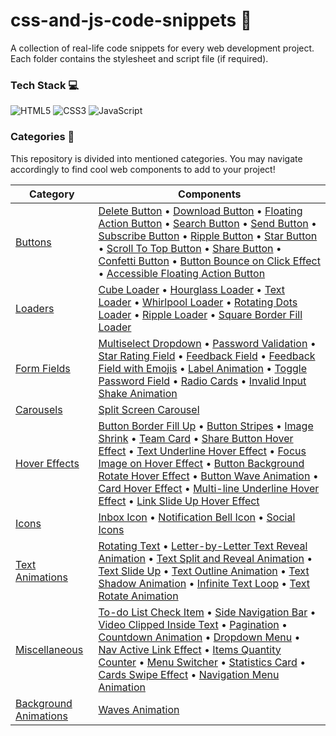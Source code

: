 
# css-and-js-code-snippets :yellow_heart:

A collection of real-life code snippets for every web development project. Each folder contains the stylesheet and script file (if required).

### Tech Stack :computer:

![HTML5](https://img.shields.io/badge/HTML5-E34F26?style=for-the-badge&logo=HTML5&logoColor=white)
![CSS3](https://img.shields.io/badge/CSS3-1572B6?style=for-the-badge&logo=CSS3&logoColor=white)
![JavaScript](https://img.shields.io/badge/JavaScript-F7DF1E?style=for-the-badge&logo=JavaScript&logoColor=white)

### Categories :maple_leaf:

This repository is divided into mentioned categories. You may navigate accordingly to find cool web components to add to your project!

| Category                                                                                                                           | Components                                                                                                                                                                                                                                                                                                                                                                                                                                                                                                                                                                                                                                                                                                                                                                                                                                                                                                                                                                                                                                                                                                                                                                                                                                                                                                                                                                                                                                                                                                                                                                                                                                                                                                                                                                                                                                                                                                                                                              |
| ---------------------------------------------------------------------------------------------------------------------------------- | ----------------------------------------------------------------------------------------------------------------------------------------------------------------------------------------------------------------------------------------------------------------------------------------------------------------------------------------------------------------------------------------------------------------------------------------------------------------------------------------------------------------------------------------------------------------------------------------------------------------------------------------------------------------------------------------------------------------------------------------------------------------------------------------------------------------------------------------------------------------------------------------------------------------------------------------------------------------------------------------------------------------------------------------------------------------------------------------------------------------------------------------------------------------------------------------------------------------------------------------------------------------------------------------------------------------------------------------------------------------------------------------------------------------------------------------------------------------------------------------------------------------------------------------------------------------------------------------------------------------------------------------------------------------------------------------------------------------------------------------------------------------------------------------------------------------------------------------------------------------------------------------------------------------------------------------------------------------------- |
| [Buttons](https://github.com/Ritika-Agrawal811/css-and-js-code-snippets/blob/main/Buttons/README.md)                               | [Delete Button](https://github.com/Ritika-Agrawal811/css-and-js-code-snippets/blob/main/Buttons/README.md#delete-button-zap) • [Download Button](https://github.com/Ritika-Agrawal811/css-and-js-code-snippets/blob/main/Buttons/README.md#download-button-zap) • [Floating Action Button](https://github.com/Ritika-Agrawal811/css-and-js-code-snippets/blob/main/Buttons/README.md#floating-action-button-zap) • [Search Button](https://github.com/Ritika-Agrawal811/css-and-js-code-snippets/blob/main/Buttons/README.md#search-button-zap) • [Send Button](https://github.com/Ritika-Agrawal811/css-and-js-code-snippets/blob/main/Buttons/README.md#send-button-zap) • [Subscribe Button](https://github.com/Ritika-Agrawal811/css-and-js-code-snippets/blob/main/Buttons/README.md#subscribe-button-zap) • [Ripple Button](https://github.com/Ritika-Agrawal811/css-and-js-code-snippets/blob/main/Buttons/README.md#ripple-button-zap) • [Star Button](https://github.com/Ritika-Agrawal811/css-and-js-code-snippets/blob/main/Buttons/README.md#star-button-zap) • [Scroll To Top Button](https://github.com/Ritika-Agrawal811/css-and-js-code-snippets/blob/main/Buttons/README.md#scroll-to-top-button-zap) • [Share Button](https://github.com/Ritika-Agrawal811/css-and-js-code-snippets/blob/main/Buttons/README.md#share-button-zap) • [Confetti Button](https://github.com/Ritika-Agrawal811/css-and-js-code-snippets/blob/main/Buttons/README.md#confetti-button-zap) • [Button Bounce on Click Effect](https://github.com/Ritika-Agrawal811/css-and-js-code-snippets/blob/main/Buttons/README.md#button-bounce-on-click-effect-zap) • [Accessible Floating Action Button](https://github.com/Ritika-Agrawal811/css-and-js-code-snippets/blob/main/Buttons/README.md#accessible-floating-action-button-zap)                                                                                                                                            |
| [Loaders](https://github.com/Ritika-Agrawal811/css-and-js-code-snippets/blob/main/Loaders/README.md)                               | [Cube Loader](https://github.com/Ritika-Agrawal811/css-and-js-code-snippets/blob/main/Loaders/README.md#cube-loader-zap) • [Hourglass Loader](https://github.com/Ritika-Agrawal811/css-and-js-code-snippets/blob/main/Loaders/README.md#hourglass-loader-zap) • [Text Loader](https://github.com/Ritika-Agrawal811/css-and-js-code-snippets/blob/main/Loaders/README.md#text-loader-zap) • [Whirlpool Loader](https://github.com/Ritika-Agrawal811/css-and-js-code-snippets/blob/main/Loaders/README.md#whirlpool-loader-zap) • [Rotating Dots Loader](https://github.com/Ritika-Agrawal811/css-and-js-code-snippets/blob/main/Loaders/README.md#rotating-dots-loader-zap) • [Ripple Loader](https://github.com/Ritika-Agrawal811/css-and-js-code-snippets/blob/main/Loaders/README.md#ripple-loader-zap) • [Square Border Fill Loader](https://github.com/Ritika-Agrawal811/css-and-js-code-snippets/blob/main/Loaders/README.md#square-border-fill-loader-zap)                                                                                                                                                                                                                                                                                                                                                                                                                                                                                                                                                                                                                                                                                                                                                                                                                                                                                                                                                                                                        |
| [Form Fields](https://github.com/Ritika-Agrawal811/css-and-js-code-snippets/blob/main/Form%20Fields/README.md)                     | [Multiselect Dropdown](https://github.com/Ritika-Agrawal811/css-and-js-code-snippets/blob/main/Form%20Fields/README.md#multiselect-dropdown-zap) • [Password Validation](https://github.com/Ritika-Agrawal811/css-and-js-code-snippets/blob/main/Form%20Fields/README.md#password-validation-zap) • [Star Rating Field](https://github.com/Ritika-Agrawal811/css-and-js-code-snippets/blob/main/Form%20Fields/README.md#star-rating-field-zap) • [Feedback Field](https://github.com/Ritika-Agrawal811/css-and-js-code-snippets/blob/main/Form%20Fields/README.md#feedback-field-zap) • [Feedback Field with Emojis](https://github.com/Ritika-Agrawal811/css-and-js-code-snippets/blob/main/Form%20Fields/README.md#feedback-field-with-emojis-zap) • [Label Animation](https://github.com/Ritika-Agrawal811/css-and-js-code-snippets/blob/main/Form%20Fields/README.md#label-animation-zap) • [Toggle Password Field](https://github.com/Ritika-Agrawal811/css-and-js-code-snippets/blob/main/Form%20Fields/README.md#toggle-password-field-zap) • [Radio Cards](https://github.com/Ritika-Agrawal811/css-and-js-code-snippets/blob/main/Form%20Fields/README.md#radio-cards-zap) • [Invalid Input Shake Animation](https://github.com/Ritika-Agrawal811/css-and-js-code-snippets/blob/main/Form%20Fields/README.md#invalid-input-shake-animation-zap)                                                                                                                                                                                                                                                                                                                                                                                                                                                                                                                                                                                                                |
| [Carousels](https://github.com/Ritika-Agrawal811/css-and-js-code-snippets/blob/main/Carousels/README.md)                           | [Split Screen Carousel](https://github.com/Ritika-Agrawal811/css-and-js-code-snippets/blob/main/Carousels/README.md#split-screen-carousel)                                                                                                                                                                                                                                                                                                                                                                                                                                                                                                                                                                                                                                                                                                                                                                                                                                                                                                                                                                                                                                                                                                                                                                                                                                                                                                                                                                                                                                                                                                                                                                                                                                                                                                                                                                                                                              |
| [Hover Effects](https://github.com/Ritika-Agrawal811/css-and-js-code-snippets/blob/main/Hover%20Effects/README.md)                 | [Button Border Fill Up](https://github.com/Ritika-Agrawal811/css-and-js-code-snippets/blob/main/Hover%20Effects/README.md#button-border-fill-up-hover-effect-zap) • [Button Stripes](https://github.com/Ritika-Agrawal811/css-and-js-code-snippets/blob/main/Hover%20Effects/README.md#button-stripes-hover-effect-zap) • [Image Shrink](https://github.com/Ritika-Agrawal811/css-and-js-code-snippets/blob/main/Hover%20Effects/README.md#image-shrink-hover-effect-zap) • [Team Card](https://github.com/Ritika-Agrawal811/css-and-js-code-snippets/blob/main/Hover%20Effects/README.md#team-card-hover-effect-zap) • [Share Button Hover Effect](https://github.com/Ritika-Agrawal811/css-and-js-code-snippets/blob/main/Hover%20Effects/README.md#share-button-hover-effect-zap) • [Text Underline Hover Effect](https://github.com/Ritika-Agrawal811/css-and-js-code-snippets/blob/main/Hover%20Effects/README.md#text-underline-hover-effect-zap) • [Focus Image on Hover Effect](https://github.com/Ritika-Agrawal811/css-and-js-code-snippets/blob/main/Hover%20Effects/README.md#focus-image-on-hover-effect-zap) • [Button Background Rotate Hover Effect](https://github.com/Ritika-Agrawal811/css-and-js-code-snippets/blob/main/Hover%20Effects/README.md#button-background-rotate-hover-effect-zap) • [Button Wave Animation](https://github.com/Ritika-Agrawal811/css-and-js-code-snippets/blob/main/Hover%20Effects/README.md#button-wave-animation-zap) • [Card Hover Effect](https://github.com/Ritika-Agrawal811/css-and-js-code-snippets/blob/main/Hover%20Effects/README.md#card-hover-effect-zap) • [Multi-line Underline Hover Effect](https://github.com/Ritika-Agrawal811/css-and-js-code-snippets/blob/main/Hover%20Effects/README.md#multi-line-underline-hover-effect-zap) • [Link Slide Up Hover Effect](https://github.com/Ritika-Agrawal811/css-and-js-code-snippets/blob/main/Hover%20Effects/README.md#link-slide-up-hover-effect-zap) |
| [Icons](https://github.com/Ritika-Agrawal811/css-and-js-code-snippets/blob/main/Icons/README.md)                                   | [Inbox Icon](https://github.com/Ritika-Agrawal811/css-and-js-code-snippets/blob/main/Icons/README.md#inbox-icon-zap) • [Notification Bell Icon](https://github.com/Ritika-Agrawal811/css-and-js-code-snippets/blob/main/Icons/README.md#notification-bell-icon-zap) • [Social Icons](https://github.com/Ritika-Agrawal811/css-and-js-code-snippets/blob/main/Icons/README.md#social-icons-zap)                                                                                                                                                                                                                                                                                                                                                                                                                                                                                                                                                                                                                                                                                                                                                                                                                                                                                                                                                                                                                                                                                                                                                                                                                                                                                                                                                                                                                                                                                                                                                                          |
| [Text Animations](https://github.com/Ritika-Agrawal811/css-and-js-code-snippets/blob/main/Text%20Animations/README.md)             | [Rotating Text](https://github.com/Ritika-Agrawal811/css-and-js-code-snippets/blob/main/Text%20Animations/README.md#rotating-text-zap) • [Letter-by-Letter Text Reveal Animation](https://github.com/Ritika-Agrawal811/css-and-js-code-snippets/blob/main/Text%20Animations/README.md#letter-by-letter-text-reveal-animation-zap) • [Text Split and Reveal Animation](https://github.com/Ritika-Agrawal811/css-and-js-code-snippets/blob/main/Text%20Animations/README.md#text-split-and-reveal-animation-zap) • [Text Slide Up](https://github.com/Ritika-Agrawal811/css-and-js-code-snippets/blob/main/Text%20Animations/README.md#text-slide-up-animation-zap) • [Text Outline Animation](https://github.com/Ritika-Agrawal811/css-and-js-code-snippets/blob/main/Text%20Animations/README.md#text-outline-animation-zap) • [Text Shadow Animation](https://github.com/Ritika-Agrawal811/css-and-js-code-snippets/blob/main/Text%20Animations/README.md#text-shadow-animation-zap) • [Infinite Text Loop](https://github.com/Ritika-Agrawal811/css-and-js-code-snippets/blob/main/Text%20Animations/README.md#infinite-text-loop-zap) • [Text Rotate Animation](https://github.com/Ritika-Agrawal811/css-and-js-code-snippets/blob/main/Text%20Animations/README.md#text-rotate-animation-zap)                                                                                                                                                                                                                                                                                                                                                                                                                                                                                                                                                                                                                                                                       |
| [Miscellaneous](https://github.com/Ritika-Agrawal811/css-and-js-code-snippets/blob/main/Miscellaneous/README.md)                   | [To-do List Check Item](https://github.com/Ritika-Agrawal811/css-and-js-code-snippets/blob/main/Miscellaneous/README.md#to-do-list-check-item-zap) • [Side Navigation Bar](https://github.com/Ritika-Agrawal811/css-and-js-code-snippets/blob/main/Miscellaneous/README.md#side-navigation-bar-zap) • [Video Clipped Inside Text](https://github.com/Ritika-Agrawal811/css-and-js-code-snippets/blob/main/Miscellaneous/README.md#video-clipped-inside-text-zap) • [Pagination](https://github.com/Ritika-Agrawal811/css-and-js-code-snippets/blob/main/Miscellaneous/README.md#pagination-zap) • [Countdown Animation](https://github.com/Ritika-Agrawal811/css-and-js-code-snippets/blob/main/Miscellaneous/README.md#countdown-animation-zap) • [Dropdown Menu](https://github.com/Ritika-Agrawal811/css-and-js-code-snippets/blob/main/Miscellaneous/README.md#dropdown-menu-zap) • [Nav Active Link Effect](https://github.com/Ritika-Agrawal811/css-and-js-code-snippets/blob/main/Miscellaneous/README.md#nav-active-link-effect-zap) • [Items Quantity Counter](https://github.com/Ritika-Agrawal811/css-and-js-code-snippets/blob/main/Miscellaneous/README.md#items-quantity-counter-zap) • [Menu Switcher](https://github.com/Ritika-Agrawal811/css-and-js-code-snippets/blob/main/Miscellaneous/README.md#menu-switcher-zap) • [Statistics Card](https://github.com/Ritika-Agrawal811/css-and-js-code-snippets/blob/main/Miscellaneous/README.md#statistics-card-zap) • [Cards Swipe Effect](https://github.com/Ritika-Agrawal811/css-and-js-code-snippets/blob/main/Miscellaneous/README.md#cards-swipe-effect-zap) • [Navigation Menu Animation](https://github.com/Ritika-Agrawal811/css-and-js-code-snippets/blob/main/Miscellaneous/README.md#navigation-menu-animation-zap)                                                                                                                                                                           |
| [Background Animations](https://github.com/Ritika-Agrawal811/css-and-js-code-snippets/blob/main/Background%20Animations/README.md) | [Waves Animation](https://github.com/Ritika-Agrawal811/css-and-js-code-snippets/blob/main/Background%20Animations/README.md#waves-animation-zap)                                                                                                                                                                                                                                                                                                                                                                                                                                                                                                                                                                                                                                                                                                                                                                                                                                                                                                                                                                                                                                                                                                                                                                                                                                                                                                                                                                                                                                                                                                                                                                                                                                                                                                                                                                                                                        |

